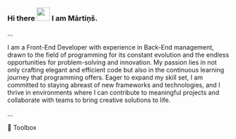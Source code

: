 ### Hi there <img src="https://raw.githubusercontent.com/MartinHeinz/MartinHeinz/master/wave.gif" width="30px"/> I am Mārtiņš.

...

I am a Front-End Developer with experience in Back-End management, drawn to the field of programming for its constant evolution and the endless opportunities for problem-solving and innovation. My passion lies in not only crafting elegant and efficient code but also in the continuous learning journey that programming offers. Eager to expand my skill set, I am committed to staying abreast of new frameworks and technologies, and I thrive in environments where I can contribute to meaningful projects and collaborate with teams to bring creative solutions to life.

...

🧰 Toolbox 



<!--
**martinsmuiznieks2712/martinsmuiznieks2712** is a ✨ _special_ ✨ repository because its `README.md` (this file) appears on your GitHub profile.

Here are some ideas to get you started:

- 🔭 I’m currently working on ...
- 🌱 I’m currently learning ...
- 👯 I’m looking to collaborate on ...
- 🤔 I’m looking for help with ...
- 💬 Ask me about ...
- 📫 How to reach me: ...
- 😄 Pronouns: ...
- ⚡ Fun fact: ...
-->


